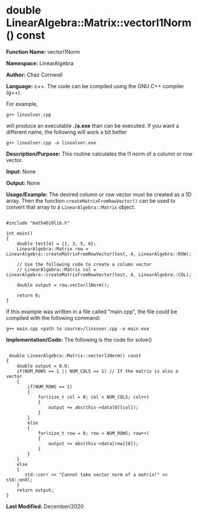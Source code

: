 # double LinearAlgebra::Matrix::vectorl1Norm() const

**Function Name:**           vectorl1Norm

**Namespace:**               LinearAlgebra

**Author:** Chaz Cornwall

**Language:** c++. The code can be compiled using the GNU C++ compiler (g++).

For example,

    g++ linsolver.cpp 

will produce an executable **./a.exe** than can be executed. If you want a different name, the following will work a bit
better

    g++ linsolver.cpp -o linsolver.exe

**Description/Purpose:** This routine calculates the l1 norm of a column or row vector.

**Input:** None

**Output:** None

**Usage/Example:** The desired column or row vector must be created as a 1D array. Then the function `createMatrixFromRowVector()` can be used to convert that array to a `LinearAlgebra::Matrix` object.

<pre><code> 
#include "math4610lib.h" 

int main()
{
    double test[4] = {1, 3, 5, 6};
    LinearAlgebra::Matrix row = LinearAlgebra::createMatrixFromRowVector(test, 4, LinearAlgebra::ROW);
    
    // Use the following code to create a column vector
    // LinearAlgebra::Matrix col = LinearAlgebra::createMatrixFromRowVector(test, 4, LinearAlgebra::COL);
    
    double output = row.vectorl1Norm();
    
    return 0;
}
</pre></code>

If this example was written in a file called "main.cpp", the file could be compiled with the following command:

    g++ main.cpp <path to source>/linsover.cpp -o main.exe

**Implementation/Code:** The following is the code for solve()

<pre><code>
 double LinearAlgebra::Matrix::vectorl1Norm() const
{
    double output = 0.0;
    if(NUM_ROWS == 1 || NUM_COLS == 1) // If the matrix is also a vector
    {
        if(NUM_ROWS == 1)
        {
            for(size_t col = 0; col < NUM_COLS; col++)
            {
                output += abs(this->data[0][col]);
            }
        }
        else
        {
            for(size_t row = 0; row < NUM_ROWS; row++)
            {
                output += abs(this->data[row][0]);
            }
        }
    }
    else
    {
       std::cerr << "Cannot take vector norm of a matrix!" << std::endl;
    }
    return output;
}
</pre></code>

**Last Modified:** December/2020


